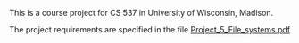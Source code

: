 This is a course project for CS 537 in University of Wisconsin, Madison. 

The project requirements are specified in the file [Project_5_File_systems.pdf](https://github.com/Alexanderia-Mike/p5/Project_5_File_systems.pdf)
